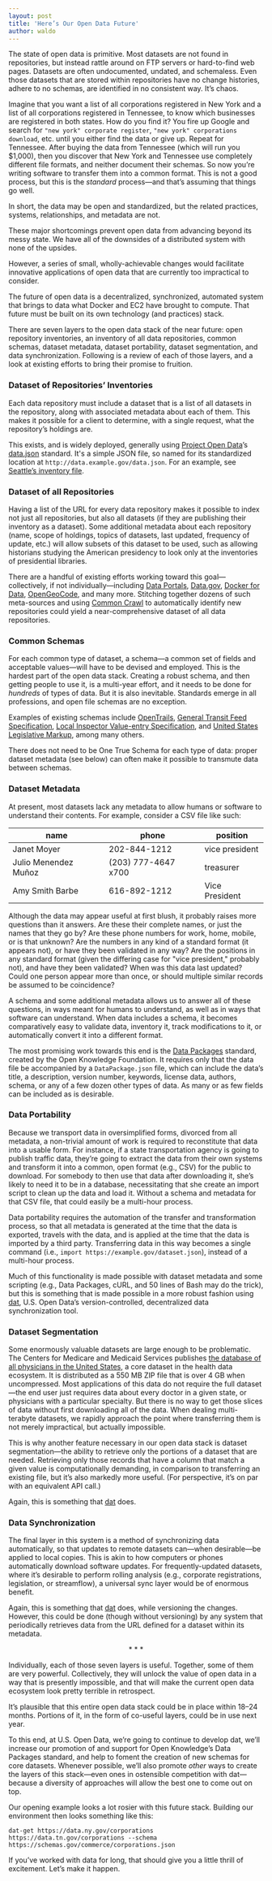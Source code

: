 ```yaml
---
layout: post
title: 'Here’s Our Open Data Future'
author: waldo
---
```


The state of open data is primitive. Most datasets are not found in repositories, but instead rattle around on FTP servers or hard-to-find web pages. Datasets are often undocumented, undated, and schemaless. Even those datasets that are stored within repositories have no change histories, adhere to no schemas, are identified in no consistent way. It’s chaos.

Imagine that you want a list of all corporations registered in New York and a list of all corporations registered in Tennessee, to know which businesses are registered in both states. How do you find it? You fire up Google and search for `"new york" corporate register`, `"new york" corporations download`, etc. until you either find the data or give up. Repeat for Tennessee. After buying the data from Tennessee (which will run you $1,000), then you discover that New York and Tennessee use completely different file formats, and neither document their schemas. So now you’re writing software to transfer them into a common format. This is not a good process, but this is the _standard_ process—and that’s assuming that things go well.

In short, the data may be open and standardized, but the related practices, systems, relationships, and metadata are not.

These major shortcomings prevent open data from advancing beyond its messy state. We have all of the downsides of a distributed system with none of the upsides.

However, a series of small, wholly-achievable changes would facilitate innovative applications of open data that are currently too impractical to consider.

The future of open data is a decentralized, synchronized, automated system that brings to data what Docker and EC2 have brought to compute. That future must be built on its own technology (and practices) stack.

There are seven layers to the open data stack of the near future: open repository inventories, an inventory of all data repositories, common schemas, dataset metadata, dataset portability, dataset segmentation, and data synchronization. Following is a review of each of those layers, and a look at existing efforts to bring their promise to fruition.

### Dataset of Repositories’ Inventories

Each data repository must include a dataset that is a list of all datasets in the repository, along with associated metadata about each of them. This makes it possible for a client to determine, with a single request, what the repository’s holdings are.

This exists, and is widely deployed, generally using [Project Open Data](https://project-open-data.cio.gov/)’s [data.json](https://project-open-data.cio.gov/v1.1/schema/) standard. It's a simple JSON file, so named for its standardized location at `http://data.example.gov/data.json`. For an example, see [Seattle’s inventory file](https://data.seattle.gov/data.json).

### Dataset of all Repositories

Having a list of the URL for every data repository makes it possible to index not just all repositories, but also all datasets (if they are publishing their inventory as a dataset). Some additional metadata about each repository (name, scope of holdings, topics of datasets, last updated, frequency of update, etc.) will allow subsets of this dataset to be used, such as allowing historians studying the American presidency to look only at the inventories of presidential libraries.

There are a handful of existing efforts working toward this goal—collectively, if not individually—including [Data Portals](http://dataportals.org/), [Data.gov](http://www.data.gov/), [Docker for Data](http://www.dockerfordata.com/), [OpenGeoCode](http://www.opengeocode.org/opendata/), and many more. Stitching together dozens of such meta-sources and using [Common Crawl](https://commoncrawl.org/) to automatically identify new repositories could yield a near-comprehensive dataset of all data repositories.

### Common Schemas

For each common type of dataset, a schema—a common set of fields and acceptable values—will have to be devised and employed. This is the hardest part of the open data stack. Creating a robust schema, and then getting people to use it, is a multi-year effort, and it needs to be done for _hundreds_ of types of data. But it is also inevitable. Standards emerge in all professions, and open file schemas are no exception. 

Examples of existing schemas include [OpenTrails](http://www.opentraildata.org/), [General Transit Feed Specification](https://developers.google.com/transit/gtfs/), [Local Inspector Value-entry Specification](http://www.codeforamerica.org/our-work/data-formats/LIVES/), and [United States Legislative Markup](http://xml.house.gov/), among many others.

There does not need to be One True Schema for each type of data: proper dataset metadata (see below) can often make it possible to transmute data between schemas.

### Dataset Metadata

At present, most datasets lack any metadata to allow humans or software to understand their contents. For example, consider a CSV file like such:

<table>
<thead>
<tr>
<th>name</th><th>phone</th><th>position</th>
</tr>
</thead>
<tbody>
<tr>
<td>Janet Moyer</td><td>202-844-1212</td><td>vice president</td>
</tr>
<tr>
<td>Julio Menendez Muñoz</td><td>(203) 777-4647 x700</td><td>treasurer</td>
</tr>
<tr>
<td>Amy Smith Barbe</td><td>616-892-1212</td><td>Vice President</td>
</tr>
</tbody>
</table>

Although the data may appear useful at first blush, it probably raises more questions than it answers. Are these their complete names, or just the names that they go by? Are these phone numbers for work, home, mobile, or is that unknown? Are the numbers in any kind of a standard format (it appears not), or have they been validated in any way? Are the positions in any standard format (given the differing case for "vice president," probably not), and have they been validated? When was this data last updated? Could one person appear more than once, or should multiple similar records be assumed to be coincidence?

A schema and some additional metadata allows us to answer all of these questions, in ways meant for humans to understand, as well as in ways that software can understand. When data includes a schema, it becomes comparatively easy to validate data, inventory it, track modifications to it, or automatically convert it into a different format.

The most promising work towards this end is the [Data Packages](http://data.okfn.org/) standard, created by the Open Knowledge Foundation. It requires only that the data file be accompanied by a `DataPackage.json` file, which can include the data’s title, a description, version number, keywords, license data, authors, schema, or any of a few dozen other types of data. As many or as few fields can be included as is desirable.

### Data Portability

Because we transport data in oversimplified forms, divorced from all metadata, a non-trivial amount of work is required to reconstitute that data into a usable form. For instance, if a state transportation agency is going to publish traffic data, they’re going to extract the data from their own systems and transform it into a common, open format (e.g., CSV) for the public to download. For somebody to then use that data after downloading it, she’s likely to need it to be in a database, necessitating that she create an import script to clean up the data and load it. Without a schema and metadata for that CSV file, that could easily be a multi-hour process.

Data portability requires the automation of the transfer and transformation process, so that all metadata is generated at the time that the data is exported, travels with the data, and is applied at the time that the data is imported by a third party. Transferring data in this way becomes a single command (i.e., `import https://example.gov/dataset.json`), instead of a multi-hour process.

Much of this functionality is made possible with dataset metadata and some scripting (e.g., Data Packages, cURL, and 50 lines of Bash may do the trick), but this is something that is made possible in a more robust fashion using [dat](https://dat-data.com/), U.S. Open Data’s version-controlled, decentralized data synchronization tool.

### Dataset Segmentation

Some enormously valuable datasets are large enough to be problematic. The Centers for Medicare and Medicaid Services publishes [the database of all physicians in the United States](http://download.cms.gov/nppes/NPI_Files.html), a core dataset in the health data ecosystem. It is distributed as a 550 MB ZIP file that is over 4 GB when uncompressed. Most applications of this data do not require the full dataset—the end user just requires data about every doctor in a given state, or physicians with a particular specialty. But there is no way to get those slices of data without first downloading all of the data. When dealing multi-terabyte datasets, we rapidly approach the point where transferring them is not merely impractical, but actually impossible.

This is why another feature necessary in our open data stack is dataset segmentation—the ability to retrieve only the portions of a dataset that are needed. Retrieving only those records that have a column that match a given value is computationally demanding, in comparison to transferring an existing file, but it’s also markedly more useful. (For perspective, it’s on par with an equivalent API call.)

Again, this is something that [dat](http://dat-data.com/) does.

### Data Synchronization

The final layer in this system is a method of synchronizing data automatically, so that updates to remote datasets can—when desirable—be applied to local copies. This is akin to how computers or phones automatically download software updates. For frequently-updated datasets, where it’s desirable to perform rolling analysis (e.g., corporate registrations, legislation, or streamflow), a universal sync layer would be of enormous benefit.

Again, this is something that [dat](http://dat-data.com/) does, while versioning the changes. However, this could be done (though without versioning) by any system that periodically retrieves data from the URL defined for a dataset within its metadata.

<center>* * *</center>

Individually, each of those seven layers is useful. Together, some of them are very powerful. Collectively, they will unlock the value of open data in a way that is presently impossible, and that will make the current open data ecosystem look pretty terrible in retrospect.

It’s plausible that this entire open data stack could be in place within 18–24 months. Portions of it, in the form of co-useful layers, could be in use next year.

To this end, at U.S. Open Data, we’re going to continue to develop dat, we’ll increase our promotion of and support for Open Knowledge’s Data Packages standard, and help to foment the creation of new schemas for core datasets. Whenever possible, we’ll also promote _other_ ways to create the layers of this stack—even ones in ostensible competition with dat—because a diversity of approaches will allow the best one to come out on top.

Our opening example looks a lot rosier with this future stack. Building our environment then looks something like this:

```
dat-get https://data.ny.gov/corporations https://data.tn.gov/corporations --schema https://schemas.gov/commerce/corporations.json
```

If you’ve worked with data for long, that should give you a little thrill of excitement. Let’s make it happen.
